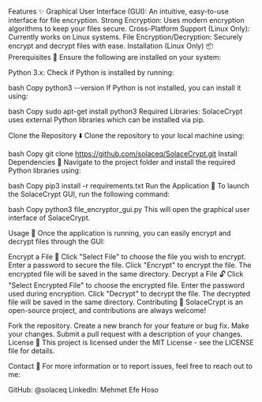 Features :sparkles:
Graphical User Interface (GUI): An intuitive, easy-to-use interface for file encryption.
Strong Encryption: Uses modern encryption algorithms to keep your files secure.
Cross-Platform Support (Linux Only): Currently works on Linux systems.
File Encryption/Decryption: Securely encrypt and decrypt files with ease.
Installation (Linux Only) :package:
Prerequisites :memo:
Ensure the following are installed on your system:

Python 3.x: Check if Python is installed by running:

bash
Copy
python3 --version
If Python is not installed, you can install it using:

bash
Copy
sudo apt-get install python3
Required Libraries: SolaceCrypt uses external Python libraries which can be installed via pip.

Clone the Repository :arrow_down:
Clone the repository to your local machine using:

bash
Copy
git clone https://github.com/solaceq/SolaceCrypt.git
Install Dependencies :floppy_disk:
Navigate to the project folder and install the required Python libraries using:

bash
Copy
pip3 install -r requirements.txt
Run the Application :rocket:
To launch the SolaceCrypt GUI, run the following command:

bash
Copy
python3 file_encryptor_gui.py
This will open the graphical user interface of SolaceCrypt.

Usage :book:
Once the application is running, you can easily encrypt and decrypt files through the GUI:

Encrypt a File :lock_with_ink_pen:
Click "Select File" to choose the file you wish to encrypt.
Enter a password to secure the file.
Click "Encrypt" to encrypt the file. The encrypted file will be saved in the same directory.
Decrypt a File :unlock:
Click "Select Encrypted File" to choose the encrypted file.
Enter the password used during encryption.
Click "Decrypt" to decrypt the file. The decrypted file will be saved in the same directory.
Contributing :handshake:
SolaceCrypt is an open-source project, and contributions are always welcome!

Fork the repository.
Create a new branch for your feature or bug fix.
Make your changes.
Submit a pull request with a description of your changes.
License :page_facing_up:
This project is licensed under the MIT License - see the LICENSE file for details.

Contact :email:
For more information or to report issues, feel free to reach out to me:

GitHub: @solaceq
LinkedIn: Mehmet Efe Hoso

